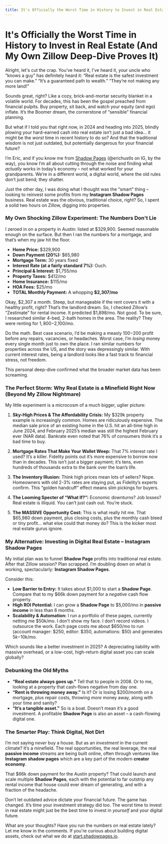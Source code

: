 ```yaml
---
title: It's Officially the Worst Time in History to Invest in Real Estate (And My Own Zillow Deep-Dive Proves It)
---
```


# It's Officially the Worst Time in History to Invest in Real Estate (And My Own Zillow Deep-Dive Proves It)

Alright, let's cut the crap. You’ve heard it, I’ve heard it, your uncle who “knows a guy” has definitely heard it: “Real estate is the safest investment you can make.” “It’s a guaranteed path to wealth.” “They’re not making any more land!”

Sounds great, right? Like a cozy, brick-and-mortar security blanket in a volatile world. For decades, this has been the gospel preached from financial pulpits. Buy property, sit back, and watch your equity (and ego) inflate. It’s the Boomer dream, the cornerstone of “sensible” financial planning.

But what if I told you that right now, in 2024 and heading into 2025, blindly plowing your hard-earned cash into real estate isn’t just a bad idea… it might be the *worst* time in recent history to do so? And that the traditional wisdom is not just outdated, but potentially dangerous for your financial future?

I’m Eric, and if you know me from [Shadow Pages](https://start.shadowpages.io) (@erichustls on IG, by the way), you know I’m all about cutting through the noise and finding what *actually* works in today’s economy – not what worked for your grandparents. We’re in a different world, a digital world, where the old rules don’t just bend; they shatter.

Just the other day, I was doing what I thought was the “smart” thing – looking to reinvest some profits from my **Instagram Shadow Pages** business. Real estate was the obvious, traditional choice, right? So, I spent a solid two hours on Zillow, digging into properties.

### My Own Shocking Zillow Experiment: The Numbers Don't Lie

I zeroed in on a property in Austin: listed at $329,900. Seemed reasonable enough on the surface. But then I ran the numbers for a mortgage, and that’s when my jaw hit the floor.

*   **Home Price:** $329,900
*   **Down Payment (20%):** $65,980
*   **Mortgage Term:** 30 years fixed
*   **Interest Rate (at a fairly standard 7%):** Ouch.
*   **Principal & Interest:** $1,755/mo
*   **Property Taxes:** $412/mo
*   **Home Insurance:** $115/mo
*   **HOA Fees:** $25/mo
*   **TOTAL Monthly Payment:** A whopping **$2,307/mo**

Okay, $2,307 a month. Steep, but manageable if the rent covers it with a healthy profit, right? That’s the landlord dream. So, I checked Zillow’s “Zestimate” for rental income. It predicted $1,898/mo. Not good. To be sure, I researched similar 4-bed, 2-bath homes in the area. The reality? They were renting for $1,800-$2,100/mo.

Do the math. Best case scenario, I’d be making a measly $100-$200 profit before any repairs, vacancies, or headaches. Worst case, I’m *losing* money every single month just to own the place. I ran similar numbers for properties across the US, and the story was depressingly similar. With current interest rates, being a landlord looks like a fast track to financial stress, not freedom.

This personal deep-dive confirmed what the broader market data has been screaming.

### The Perfect Storm: Why Real Estate is a Minefield Right Now (Beyond My Zillow Nightmare)

My little experiment is a microcosm of a much bigger, uglier picture:

1.  **Sky-High Prices & The Affordability Crisis:** My $329k property example is increasingly common. Homes are ridiculously expensive. The median sale price of an existing home in the U.S. hit an all-time high in June 2024, and February 2025’s median was still the highest February ever (NAR data). Bankrate even noted that 76% of consumers think it’s a bad time to buy.

2.  **Mortgage Rates That Make Your Wallet Weep:** That 7% interest rate I used? It’s a killer. Fidelity points out it’s more expensive to borrow now than in decades. This isn’t just a bigger payment; it’s tens, even hundreds of thousands extra to the bank over the loan’s life.

3.  **The Inventory Illusion:** Think high prices mean lots of sellers? Nope. Homeowners with old 2-3% rates are staying put, as Fidelity’s experts confirm. This “golden handcuff” effect means slim pickings for buyers.

4.  **The Looming Specter of “What If?”:** Economic downturns? Job losses? Real estate is illiquid. You can’t just cash out. You’re stuck.

5.  **The MASSIVE Opportunity Cost:** This is what really hit me. That $65,980 down payment, plus closing costs, plus the monthly cash bleed or tiny profit... what else could that money do? This is the kicker most real estate gurus ignore.

### My Alternative: Investing in Digital Real Estate – Instagram Shadow Pages

My initial plan was to funnel **Shadow Page** profits into traditional real estate. After that Zillow session? Plan scrapped. I’m doubling down on what *is* working, spectacularly: **Instagram Shadow Pages**.

Consider this:

*   **Low Barrier to Entry:** It takes about $1,000 to start a **Shadow Page**. Compare that to my $66k down payment for a *negative* cash flow property.
*   **High ROI Potential:** I can grow a **Shadow Page** to $5,000/mo in **passive income** in less than 6 months.
*   **Scalability & Automation:** I run a portfolio of these pages, currently netting me $50k/mo. I don’t show my face. I don’t record videos. I outsource the work. Each page costs me about $650/mo to run (account manager: $250, editor: $350, automations: $50) and generates $5k-$10k/mo.

Which sounds like a better investment in 2025? A depreciating liability with massive overhead, or a low-cost, high-return digital asset you can scale globally?

### Debunking the Old Myths

*   **“Real estate always goes up.”** Tell that to people in 2008. Or to me, looking at a property that cash-flows negative from day one.
*   **“Rent is throwing money away.”** Is it? Or is losing $200/month on a mortgage, plus repair costs, throwing *more* money away, along with your time and sanity?
*   **“It’s a tangible asset.”** So is a boat. Doesn’t mean it’s a good investment. A profitable **Shadow Page** is also an asset – a cash-flowing digital one.

### The Smarter Play: Think Digital, Not Dirt

I’m not saying *never* buy a house. But as an *investment* in the current climate? It’s a minefield. The real opportunities, the real leverage, the real **passive income** streams are being built online, often through ventures like **Instagram shadow pages** which are a key part of the modern **creator economy**.

That $66k down payment for the Austin property? That could launch and scale multiple **Shadow Pages**, each with the potential to far outstrip any rental income that house could ever dream of generating, and with a fraction of the headache.

Don’t let outdated advice dictate your financial future. The game has changed. It’s time your investment strategy did too. The worst time to invest in real estate might just be the best time to invest in *yourself* and your digital future.

What are your thoughts? Have you run the numbers on real estate lately? Let me know in the comments. If you're curious about building digital assets, check out what we do at [start.shadowpages.io](https://start.shadowpages.io).

